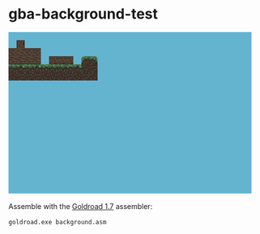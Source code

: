 # gba-background-test
![screenshot](screenshot.png)

Assemble with the [Goldroad 1.7](https://www.gbadev.org/tools.php?showinfo=192) assembler:
```sh
goldroad.exe background.asm
```
